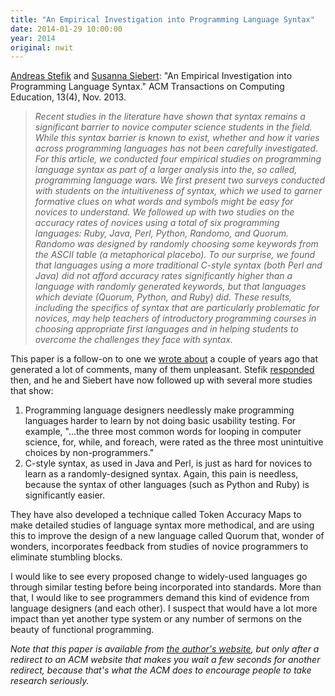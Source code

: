 ```yaml
---
title: "An Empirical Investigation into Programming Language Syntax"
date: 2014-01-29 10:00:00
year: 2014
original: nwit
---
```

<p><a href="http://web.cs.unlv.edu/stefika/">Andreas Stefik</a> and <a href="http://microbialgenomics.org/people/susanna-siebert/">Susanna Siebert</a>: "An Empirical Investigation into Programming Language Syntax." ACM Transactions on Computing Education, 13(4), Nov. 2013.</p>

<blockquote><em>
  Recent studies in the literature have shown that syntax remains a
  significant barrier to novice computer science students in the
  field. While this syntax barrier is known to exist, whether and how
  it varies across programming languages has not been carefully
  investigated. For this article, we conducted four empirical studies
  on programming language syntax as part of a larger analysis into
  the, so called, programming language wars. We first present two
  surveys conducted with students on the intuitiveness of syntax,
  which we used to garner formative clues on what words and symbols
  might be easy for novices to understand. We followed up with two
  studies on the accuracy rates of novices using a total of six
  programming languages: Ruby, Java, Perl, Python, Randomo, and
  Quorum. Randomo was designed by randomly choosing some keywords from
  the ASCII table (a metaphorical placebo). To our surprise, we found
  that languages using a more traditional C-style syntax (both Perl
  and Java) did not afford accuracy rates significantly higher than a
  language with randomly generated keywords, but that languages which
  deviate (Quorum, Python, and Ruby) did. These results, including the
  specifics of syntax that are particularly problematic for novices,
  may help teachers of introductory programming courses in choosing
  appropriate first languages and in helping students to overcome the
  challenges they face with syntax.
</em></blockquote>

<p>
  This paper is a follow-on to one we
  <a href="http://neverworkintheory.org/2011/10/24/an-empirical-comparison-of-the-accuracy-rates-of-novices-using-the-quorum-perl-and-randomo-programming-languages.html">wrote
  about</a> a couple of years ago that generated a lot of comments,
  many of them unpleasant.
  Stefik <a href="http://neverworkintheory.org/2011/10/27/author-response-quorum-vs-perl-vs-randomo-novice-accuracy-rates.html">responded</a>
  then, and he and Siebert have now followed up with several more
  studies that show:
</p>
<ol>
  <li>
    Programming language designers needlessly make programming
    languages harder to learn by not doing basic usability testing.
    For example, "…the three most common words for looping in
    computer science, for, while, and foreach, were rated as the three
    most unintuitive choices by non-programmers."
  </li>
  <li>
    C-style syntax, as used in Java and Perl, is just as hard for
    novices to learn as a randomly-designed syntax.  Again, this pain
    is needless, because the syntax of other languages (such as Python
    and Ruby) is significantly easier.
  </li>
</ol>

<p>
  They have also developed a technique called Token Accuracy Maps to
  make detailed studies of language syntax more methodical, and are
  using this to improve the design of a new language called Quorum
  that, wonder of wonders, incorporates feedback from studies of
  novice programmers to eliminate stumbling blocks.
</p>

<p>
  I would like to see every proposed change to widely-used languages
  go through similar testing before being incorporated into standards.
  More than that, I would like to see programmers demand this kind of
  evidence from language designers (and each other).  I suspect that
  would have a lot more impact than yet another type system or any
  number of sermons on the beauty of functional programming.
</p>

<p><em>Note that this paper is available
from <a href="http://web.cs.unlv.edu/stefika/Papers.php">the author's
website</a>, but only after a redirect to an ACM website that makes
you wait a few seconds for another redirect, because that's what the
ACM does to encourage people to take research seriously.</em></p>
